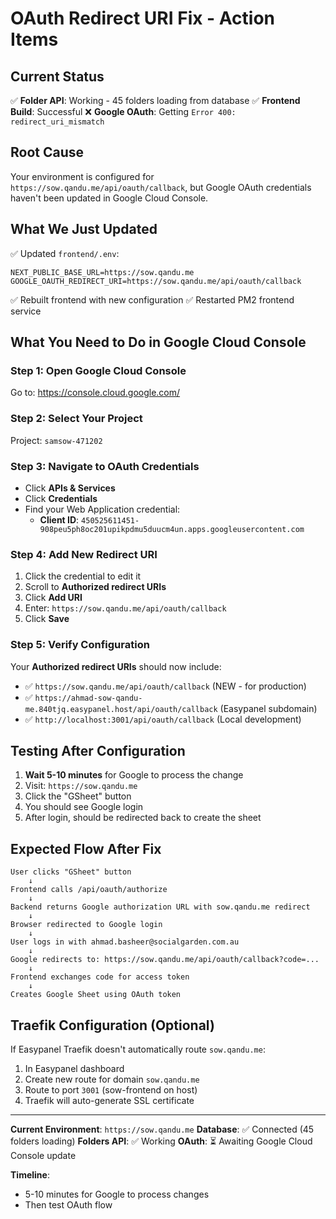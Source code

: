 # OAuth Redirect URI Fix - Action Items

## Current Status
✅ **Folder API**: Working - 45 folders loading from database
✅ **Frontend Build**: Successful
❌ **Google OAuth**: Getting `Error 400: redirect_uri_mismatch`

## Root Cause
Your environment is configured for `https://sow.qandu.me/api/oauth/callback`, but Google OAuth credentials haven't been updated in Google Cloud Console.

## What We Just Updated
✅ Updated `frontend/.env`:
```
NEXT_PUBLIC_BASE_URL=https://sow.qandu.me
GOOGLE_OAUTH_REDIRECT_URI=https://sow.qandu.me/api/oauth/callback
```

✅ Rebuilt frontend with new configuration
✅ Restarted PM2 frontend service

## What You Need to Do in Google Cloud Console

### Step 1: Open Google Cloud Console
Go to: https://console.cloud.google.com/

### Step 2: Select Your Project
Project: `samsow-471202`

### Step 3: Navigate to OAuth Credentials
- Click **APIs & Services**
- Click **Credentials**
- Find your Web Application credential:
  - **Client ID**: `450525611451-908peu5ph8oc201upikpdmu5duucm4un.apps.googleusercontent.com`

### Step 4: Add New Redirect URI
1. Click the credential to edit it
2. Scroll to **Authorized redirect URIs**
3. Click **Add URI**
4. Enter: `https://sow.qandu.me/api/oauth/callback`
5. Click **Save**

### Step 5: Verify Configuration
Your **Authorized redirect URIs** should now include:
- ✅ `https://sow.qandu.me/api/oauth/callback` (NEW - for production)
- ✅ `https://ahmad-sow-qandu-me.840tjq.easypanel.host/api/oauth/callback` (Easypanel subdomain)
- ✅ `http://localhost:3001/api/oauth/callback` (Local development)

## Testing After Configuration

1. **Wait 5-10 minutes** for Google to process the change
2. Visit: `https://sow.qandu.me`
3. Click the "GSheet" button
4. You should see Google login
5. After login, should be redirected back to create the sheet

## Expected Flow After Fix

```
User clicks "GSheet" button
    ↓
Frontend calls /api/oauth/authorize
    ↓
Backend returns Google authorization URL with sow.qandu.me redirect
    ↓
Browser redirected to Google login
    ↓
User logs in with ahmad.basheer@socialgarden.com.au
    ↓
Google redirects to: https://sow.qandu.me/api/oauth/callback?code=...
    ↓
Frontend exchanges code for access token
    ↓
Creates Google Sheet using OAuth token
```

## Traefik Configuration (Optional)

If Easypanel Traefik doesn't automatically route `sow.qandu.me`:

1. In Easypanel dashboard
2. Create new route for domain `sow.qandu.me`
3. Route to port `3001` (sow-frontend on host)
4. Traefik will auto-generate SSL certificate

---

**Current Environment**: `https://sow.qandu.me`
**Database**: ✅ Connected (45 folders loading)
**Folders API**: ✅ Working
**OAuth**: ⏳ Awaiting Google Cloud Console update

**Timeline**: 
- 5-10 minutes for Google to process changes
- Then test OAuth flow

